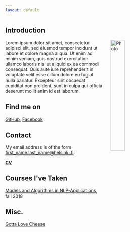 ```yaml
---
layout: default
---
```


## Introduction

<img src="assets/images/me.jpg" alt="Photo" hspace="20" width="30%" align="right"/> Lorem ipsum dolor sit amet, consectetur adipisci elit, sed eiusmod tempor incidunt ut labore et dolore magna aliqua. Ut enim ad minim veniam, quis nostrud exercitation ullamco laboris nisi ut aliquid ex ea commodi consequat. Quis aute iure reprehenderit in voluptate velit esse cillum dolore eu fugiat nulla pariatur. Excepteur sint obcaecat cupiditat non proident, sunt in culpa qui officia deserunt mollit anim id est laborum.

## Find me on

[GitHub](https://github.com/IlmariKyl), [Facebook](https://facebook.com/ilmari.kylliainen)

## Contact

My email address is of the form first_name.last_name@helsinki.fi.

[**CV**](https://www.overleaf.com/read/eiolevalmisviela)

## Courses I've Taken

[Models and Algorithms in NLP-Applications](https://courses.helsinki.fi/en/LDA-T3105/124901235), fall 2018



## Misc. 

[Gotta Love Cheese](https://en.wikipedia.org/wiki/Cheese) 